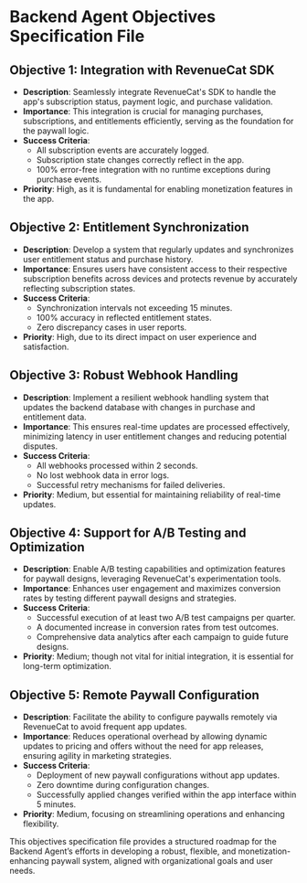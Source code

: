 # Backend Agent Objectives Specification File

## Objective 1: Integration with RevenueCat SDK

- **Description**: Seamlessly integrate RevenueCat's SDK to handle the app's subscription status, payment logic, and purchase validation.
- **Importance**: This integration is crucial for managing purchases, subscriptions, and entitlements efficiently, serving as the foundation for the paywall logic.
- **Success Criteria**: 
  - All subscription events are accurately logged.
  - Subscription state changes correctly reflect in the app.
  - 100% error-free integration with no runtime exceptions during purchase events.
- **Priority**: High, as it is fundamental for enabling monetization features in the app.

## Objective 2: Entitlement Synchronization

- **Description**: Develop a system that regularly updates and synchronizes user entitlement status and purchase history.
- **Importance**: Ensures users have consistent access to their respective subscription benefits across devices and protects revenue by accurately reflecting subscription states.
- **Success Criteria**:
  - Synchronization intervals not exceeding 15 minutes.
  - 100% accuracy in reflected entitlement states.
  - Zero discrepancy cases in user reports.
- **Priority**: High, due to its direct impact on user experience and satisfaction.

## Objective 3: Robust Webhook Handling

- **Description**: Implement a resilient webhook handling system that updates the backend database with changes in purchase and entitlement data.
- **Importance**: This ensures real-time updates are processed effectively, minimizing latency in user entitlement changes and reducing potential disputes.
- **Success Criteria**:
  - All webhooks processed within 2 seconds.
  - No lost webhook data in error logs.
  - Successful retry mechanisms for failed deliveries.
- **Priority**: Medium, but essential for maintaining reliability of real-time updates.

## Objective 4: Support for A/B Testing and Optimization

- **Description**: Enable A/B testing capabilities and optimization features for paywall designs, leveraging RevenueCat's experimentation tools.
- **Importance**: Enhances user engagement and maximizes conversion rates by testing different paywall designs and strategies.
- **Success Criteria**:
  - Successful execution of at least two A/B test campaigns per quarter.
  - A documented increase in conversion rates from test outcomes.
  - Comprehensive data analytics after each campaign to guide future designs.
- **Priority**: Medium; though not vital for initial integration, it is essential for long-term optimization.

## Objective 5: Remote Paywall Configuration

- **Description**: Facilitate the ability to configure paywalls remotely via RevenueCat to avoid frequent app updates.
- **Importance**: Reduces operational overhead by allowing dynamic updates to pricing and offers without the need for app releases, ensuring agility in marketing strategies.
- **Success Criteria**:
  - Deployment of new paywall configurations without app updates.
  - Zero downtime during configuration changes.
  - Successfully applied changes verified within the app interface within 5 minutes.
- **Priority**: Medium, focusing on streamlining operations and enhancing flexibility. 

This objectives specification file provides a structured roadmap for the Backend Agent’s efforts in developing a robust, flexible, and monetization-enhancing paywall system, aligned with organizational goals and user needs.